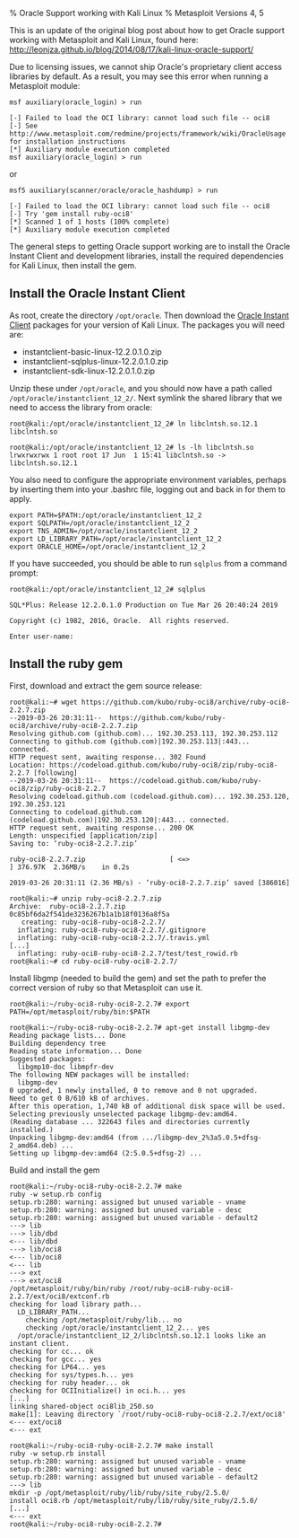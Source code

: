% Oracle Support working with Kali Linux
% Metasploit Versions 4, 5

This is an update of the original blog post about how to get Oracle support working with Metasploit and Kali Linux, found here: http://leonjza.github.io/blog/2014/08/17/kali-linux-oracle-support/

Due to licensing issues, we cannot ship Oracle's proprietary client access libraries by default. As a result, you may see this error when running a Metasploit module:

```
msf auxiliary(oracle_login) > run

[-] Failed to load the OCI library: cannot load such file -- oci8
[-] See http://www.metasploit.com/redmine/projects/framework/wiki/OracleUsage for installation instructions
[*] Auxiliary module execution completed
msf auxiliary(oracle_login) > run
```
or
```
msf5 auxiliary(scanner/oracle/oracle_hashdump) > run

[-] Failed to load the OCI library: cannot load such file -- oci8
[-] Try 'gem install ruby-oci8'
[*] Scanned 1 of 1 hosts (100% complete)
[*] Auxiliary module execution completed
```

The general steps to getting Oracle support working are to install the Oracle Instant Client and development libraries, install the required dependencies for Kali Linux, then install the gem.

## Install the Oracle Instant Client
As root, create the directory `/opt/oracle`. Then download the [Oracle Instant Client](http://www.oracle.com/technetwork/database/features/instant-client/index-097480.html) packages for your version of Kali Linux. The packages you will need are:

* instantclient-basic-linux-12.2.0.1.0.zip
* instantclient-sqlplus-linux-12.2.0.1.0.zip
* instantclient-sdk-linux-12.2.0.1.0.zip

Unzip these under `/opt/oracle`, and you should now have a path called `/opt/oracle/instantclient_12_2/`. Next symlink the shared library that we need to access the library from oracle:

```
root@kali:/opt/oracle/instantclient_12_2# ln libclntsh.so.12.1 libclntsh.so

root@kali:/opt/oracle/instantclient_12_2# ls -lh libclntsh.so
lrwxrwxrwx 1 root root 17 Jun  1 15:41 libclntsh.so -> libclntsh.so.12.1
```

You also need to configure the appropriate environment variables, perhaps by inserting them into your .bashrc file, logging out and back in for them to apply.

```
export PATH=$PATH:/opt/oracle/instantclient_12_2
export SQLPATH=/opt/oracle/instantclient_12_2
export TNS_ADMIN=/opt/oracle/instantclient_12_2
export LD_LIBRARY_PATH=/opt/oracle/instantclient_12_2
export ORACLE_HOME=/opt/oracle/instantclient_12_2
```

If you have succeeded, you should be able to run `sqlplus` from a command prompt:
```
root@kali:/opt/oracle/instantclient_12_2# sqlplus

SQL*Plus: Release 12.2.0.1.0 Production on Tue Mar 26 20:40:24 2019

Copyright (c) 1982, 2016, Oracle.  All rights reserved.

Enter user-name:
```

## Install the ruby gem

First, download and extract the gem source release:

```
root@kali:~# wget https://github.com/kubo/ruby-oci8/archive/ruby-oci8-2.2.7.zip
--2019-03-26 20:31:11--  https://github.com/kubo/ruby-oci8/archive/ruby-oci8-2.2.7.zip
Resolving github.com (github.com)... 192.30.253.113, 192.30.253.112
Connecting to github.com (github.com)|192.30.253.113|:443... connected.
HTTP request sent, awaiting response... 302 Found
Location: https://codeload.github.com/kubo/ruby-oci8/zip/ruby-oci8-2.2.7 [following]
--2019-03-26 20:31:11--  https://codeload.github.com/kubo/ruby-oci8/zip/ruby-oci8-2.2.7
Resolving codeload.github.com (codeload.github.com)... 192.30.253.120, 192.30.253.121
Connecting to codeload.github.com (codeload.github.com)|192.30.253.120|:443... connected.
HTTP request sent, awaiting response... 200 OK
Length: unspecified [application/zip]
Saving to: ‘ruby-oci8-2.2.7.zip’

ruby-oci8-2.2.7.zip                     [ <=>                                                                ] 376.97K  2.36MB/s    in 0.2s    

2019-03-26 20:31:11 (2.36 MB/s) - ‘ruby-oci8-2.2.7.zip’ saved [386016]

root@kali:~# unzip ruby-oci8-2.2.7.zip 
Archive:  ruby-oci8-2.2.7.zip
0c85bf6da2f541de3236267b1a1b18f0136a8f5a
   creating: ruby-oci8-ruby-oci8-2.2.7/
  inflating: ruby-oci8-ruby-oci8-2.2.7/.gitignore  
  inflating: ruby-oci8-ruby-oci8-2.2.7/.travis.yml 
[...]
  inflating: ruby-oci8-ruby-oci8-2.2.7/test/test_rowid.rb
root@kali:~# cd ruby-oci8-ruby-oci8-2.2.7/
```

Install libgmp (needed to build the gem) and set the path to prefer the correct version of ruby so that Metasploit can use it.

```
root@kali:~/ruby-oci8-ruby-oci8-2.2.7# export PATH=/opt/metasploit/ruby/bin:$PATH

root@kali:~/ruby-oci8-ruby-oci8-2.2.7# apt-get install libgmp-dev
Reading package lists... Done
Building dependency tree
Reading state information... Done
Suggested packages:
  libgmp10-doc libmpfr-dev
The following NEW packages will be installed:
  libgmp-dev
0 upgraded, 1 newly installed, 0 to remove and 0 not upgraded.
Need to get 0 B/610 kB of archives.
After this operation, 1,740 kB of additional disk space will be used.
Selecting previously unselected package libgmp-dev:amd64.
(Reading database ... 322643 files and directories currently installed.)
Unpacking libgmp-dev:amd64 (from .../libgmp-dev_2%3a5.0.5+dfsg-2_amd64.deb) ...
Setting up libgmp-dev:amd64 (2:5.0.5+dfsg-2) ...
```

Build and install the gem

```
root@kali:~/ruby-oci8-ruby-oci8-2.2.7# make
ruby -w setup.rb config
setup.rb:280: warning: assigned but unused variable - vname
setup.rb:280: warning: assigned but unused variable - desc
setup.rb:280: warning: assigned but unused variable - default2
---> lib
---> lib/dbd
<--- lib/dbd
---> lib/oci8
<--- lib/oci8
<--- lib
---> ext
---> ext/oci8
/opt/metasploit/ruby/bin/ruby /root/ruby-oci8-ruby-oci8-2.2.7/ext/oci8/extconf.rb
checking for load library path...
  LD_LIBRARY_PATH...
    checking /opt/metasploit/ruby/lib... no
    checking /opt/oracle/instantclient_12_2... yes
  /opt/oracle/instantclient_12_2/libclntsh.so.12.1 looks like an instant client.
checking for cc... ok
checking for gcc... yes
checking for LP64... yes
checking for sys/types.h... yes
checking for ruby header... ok
checking for OCIInitialize() in oci.h... yes
[...]
linking shared-object oci8lib_250.so
make[1]: Leaving directory `/root/ruby-oci8-ruby-oci8-2.2.7/ext/oci8'
<--- ext/oci8
<--- ext

root@kali:~/ruby-oci8-ruby-oci8-2.2.7# make install
ruby -w setup.rb install
setup.rb:280: warning: assigned but unused variable - vname
setup.rb:280: warning: assigned but unused variable - desc
setup.rb:280: warning: assigned but unused variable - default2
---> lib
mkdir -p /opt/metasploit/ruby/lib/ruby/site_ruby/2.5.0/
install oci8.rb /opt/metasploit/ruby/lib/ruby/site_ruby/2.5.0/
[...]
<--- ext
root@kali:~/ruby-oci8-ruby-oci8-2.2.7#
```